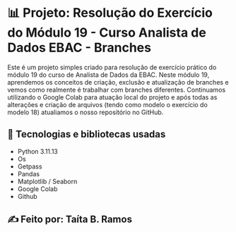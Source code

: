 # 📊 Projeto: Resolução do Exercício do Módulo 19 - Curso Analista de Dados EBAC - Branches

Este é um projeto simples criado para resolução de exercício prático do módulo 19 do curso de Analista de Dados da EBAC.
Neste módulo 19, aprendemos os conceitos de criação, exclusão e atualização de branches e vemos como realmente é trabalhar com branches diferentes.
Continuamos utilizando o Google Colab para atuação local do projeto e após todas as alterações e criação de arquivos (tendo como modelo o exercício
do modelo 18) atualiamos o nosso repositório no GitHub.

## 🧰 Tecnologias e bibliotecas usadas
- Python 3.11.13
- Os
- Getpass
- Pandas
- Matplotlib / Seaborn
- Google Colab
- Github

## ✍️ Feito por: Taíta B. Ramos
